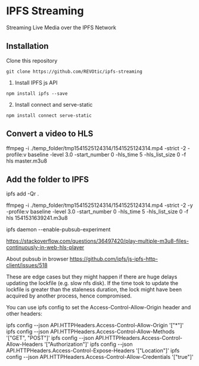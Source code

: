 # IPFS Streaming
Streaming Live Media over the IPFS Network


## Installation

Clone this repository

```git clone https://github.com/REVOtic/ipfs-streaming```




1. Install IPFS js API 

```npm install ipfs --save```

2. Install connect and serve-static

```npm install connect serve-static```











## Convert a video to HLS

ffmpeg -i ./temp_folder/tmp1541525124314/1541525124314.mp4 -strict -2 -profile:v baseline -level 3.0 -start_number 0 -hls_time 5 -hls_list_size 0 -f hls master.m3u8


## Add the folder to IPFS

ipfs add -Qr .



ffmpeg -i ./temp_folder/tmp1541525124314/1541525124314.mp4  -strict -2 -y -profile:v baseline -level 3.0  -start_number 0 -hls_time 5 -hls_list_size 0 -f hls 1541531639241.m3u8


ipfs daemon --enable-pubsub-experiment

https://stackoverflow.com/questions/36497420/play-multiple-m3u8-files-continuously-in-web-hls-player


About pubsub in browser
https://github.com/ipfs/js-ipfs-http-client/issues/518



These are edge cases but they might happen if there are huge delays updating the lockfile (e.g. slow nfs disk). If the time took to update the lockfile is greater than the staleness duration, the lock might have been acquired by another process, hence compromised.

You can use ipfs config to set the Access-Control-Allow-Origin header and other headers:

ipfs config --json API.HTTPHeaders.Access-Control-Allow-Origin '["*"]'
ipfs config --json API.HTTPHeaders.Access-Control-Allow-Methods '["GET", "POST"]'
ipfs config --json API.HTTPHeaders.Access-Control-Allow-Headers '["Authorization"]'
ipfs config --json API.HTTPHeaders.Access-Control-Expose-Headers '["Location"]'
ipfs config --json API.HTTPHeaders.Access-Control-Allow-Credentials '["true"]'